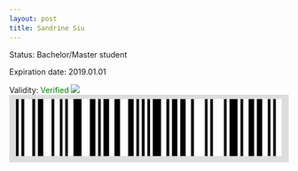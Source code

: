```yaml
---
layout: post
title: Sandrine Siu
---
```


Status: Bachelor/Master student

Expiration date: 2019.01.01

Validity: <font color="green"> Verified</font> 
![](/members/img/Sandrine_Siu.png)
![](/members/img/bar.png)
